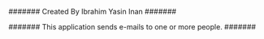 #######
Created By Ibrahim Yasin Inan
#######

#######
This application sends e-mails to one or more people.
#######